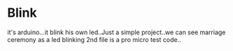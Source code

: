 # Blink
it's arduino...it blink his own led..Just a simple project..we can see marriage ceremony as a led blinking
2nd file is a pro micro test code..
